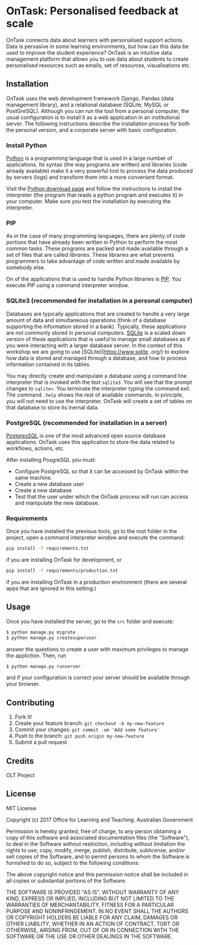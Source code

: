 # OnTask: Personalised feedback at scale

OnTask connects data about learners with personalised support actions. Data 
is pervasive in some learning environments, but how can this data be used to 
improve the student experience? OnTask is an intuitive data management 
platform that allows you to use data about students to create personalised 
resources such as emails, set of resources, visualisations etc.

## Installation

OnTask uses the web development framework Django, Pandas (data management 
library), and a relational database (SQLite, MySQL or PostGreSQL). Although 
you can run the tool from a personal computer, the usual configuration is to 
install it as a web application in an institutional server. The following 
instructions describe the installation process for both the personal version,
and a corporate server with basic configuration.

### Install Python

[Python](https://www.python.org) is a programming language that is used
in a large number of applications. Its syntax (the way programs are written)
and libraries (code already available) make it a very powerful tool to process 
the data produced by servers (logs) and transform them into a more convenient 
format.

Visit the [Python download page](https://www.python.org/downloads/) and
follow the instructions to install the interpreter (the program that reads a
python program and executes it) in your computer. Make sure you test the
installation by executing the interpreter.

### PIP

As in the case of many programming languages, there are plenty of code
portions that have already been written in Python to perform the most common
tasks. These programs are packed and made available through a set of files 
that are called *libraries*. These libraries are what prevents programmers to 
take advantage of code written and made available by somebody else.

On of the applications that is used to handle Python libraries is [PIP](https://pip.pypa.io/en/latest/installing/). You execute PIP using a command interpreter 
window. 

### SQLite3 (recommended for installation in a personal computer)

Databases are typically applications that are created to handle a very large
amount of data and simultaneous operations (think of a database supporting the
information stored in a bank). Typically, these applications are not commonly 
stored in personal computers. [SQLite](https://www.sqlite.org/)
is a scaled down version of these applications that is useful to manage
small databases as if you were interacting with a larger database server. In
the context of this workshop we are going to use [SQLite](https://www.sqlite
.org/) to explore how data is stored and managed through a database, and how 
to process information contained in its tables.

You may directly create and manipulate a database using a command line
interpreter that is invoked with the text `sqlite3`. You will see that the 
prompt changes to `sqlite>`. You terminate the interpreter typing the
command exit. The command `.help` shows the rest of available commands. In 
principle, you will not need to use the interpreter. OnTask will create a set
 of tables on that database to store its inernal data.

### PostgreSQL (recommended for installation in a server)

[PostgresSQL](https://www.sqlite.org/) is one of the most advanced open 
source database applications. OnTask uses this application to store the 
data related to workflows, actions, etc.

After installing PosgreSQL you must:

* Configure PostgreSQL so that it can be accessed by OnTask within the same 
machine.
* Create a new database user
* Create a new database
* Test that the user under which the OnTask process will run can access and 
manipulate the new database.

### Requirements

Once you have installed the previous tools, go to the root folder in the 
project, open a command interpreter window and execute the command:
```bash
pip install -f requirements.txt
```
if you are installing OnTask for development, or 
```bash
pip install -f requirements/production.txt
```
if you are installing OnTask in a production environment (there are several 
apps that are ignored in this setting.)

## Usage

Once you have installed the server, go to the `src` folder and execute:
```bash
$ python manage.py migrate
$ python manage.py createsuperuser
```
answer the questions to create a user with maximum privileges to manage the 
appliction. Then, run
```bash
$ python manage.py runserver
```
and if your configuration is correct your server should be available through 
your browser.
 
## Contributing

1. Fork it!
2. Create your feature branch: `git checkout -b my-new-feature`
3. Commit your changes: `git commit -am 'Add some feature'`
4. Push to the branch: `git push origin my-new-feature`
5. Submit a pull request

## Credits

OLT Project

## License

MIT License

Copyright (c) 2017 Office for Learning and Teaching. Australian Government

Permission is hereby granted, free of charge, to any person obtaining a copy
of this software and associated documentation files (the "Software"), to deal
in the Software without restriction, including without limitation the rights
to use, copy, modify, merge, publish, distribute, sublicense, and/or sell
copies of the Software, and to permit persons to whom the Software is
furnished to do so, subject to the following conditions:

The above copyright notice and this permission notice shall be included in all
copies or substantial portions of the Software.

THE SOFTWARE IS PROVIDED "AS IS", WITHOUT WARRANTY OF ANY KIND, EXPRESS OR
IMPLIED, INCLUDING BUT NOT LIMITED TO THE WARRANTIES OF MERCHANTABILITY,
FITNESS FOR A PARTICULAR PURPOSE AND NONINFRINGEMENT. IN NO EVENT SHALL THE
AUTHORS OR COPYRIGHT HOLDERS BE LIABLE FOR ANY CLAIM, DAMAGES OR OTHER
LIABILITY, WHETHER IN AN ACTION OF CONTRACT, TORT OR OTHERWISE, ARISING FROM,
OUT OF OR IN CONNECTION WITH THE SOFTWARE OR THE USE OR OTHER DEALINGS IN THE
SOFTWARE.
